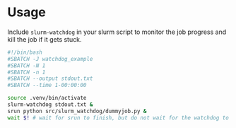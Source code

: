 # Usage
Include ```slurm-watchdog``` in your slurm script to monitor the job progress and kill the job if it gets stuck.

```bash
#!/bin/bash
#SBATCH -J watchdog_example
#SBATCH -N 1
#SBATCH -n 1
#SBATCH --output stdout.txt
#SBATCH --time 1-00:00:00

source .venv/bin/activate
slurm-watchdog stdout.txt &
srun python src/slurm_watchdog/dummyjob.py &
wait $! # wait for srun to finish, but do not wait for the watchdog to finish
```



